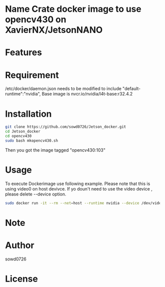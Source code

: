 # Name Crate docker image to use opencv430 on XavierNX/JetsonNANO
# Features
# Requirement
/etc/docker/daemon.json needs to be modified to include "default-runtime":"nvidia",
Base image is nvcr.io/nvidia/l4t-base:r32.4.2
# Installation
```bash
git clone https://github.com/sowd0726/Jetson_docker.git
cd Jetson_docker
cd opencv430
sudo bash mkopencv430.sh
```
Then you got the image tagged "opencv430:103"
# Usage
To execute Dockerimage use following example.
Please note that this is using video0 on host devivce.
If yo doun't need to use the video device , please delete --device option.

```bash
sudo docker run -it --rm --net=host --runtime nvidia --device /dev/video0:/dev/video0:mwr -e DISPLAY=$DISPLAY -v /tmp/.X11-unix/:/tmp/.X11-unix opencv430:103
```

# Note

# Author
sowd0726 

# License

 

